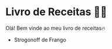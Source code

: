 # Livro de Receitas :woman_cook:

Olá! Bem vinde ao meu livro de receitas:fire:

- Strogonoff de Frango
